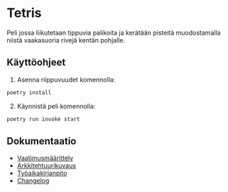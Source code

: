 # Tetris
Peli jossa liikutetaan tippuvia palikoita ja kerätään pisteitä muodostamalla niistä vaakasuoria rivejä kentän pohjalle.

## Käyttöohjeet
1. Asenna riippuvuudet komennolla: 
```bash 
poetry install
```
2. Käynnistä peli komennolla: 
```bash
poetry run invoke start
```

## Dokumentaatio
- [Vaatimusmäärittely](./dokumentaatio/vaatimusmaarittely.md)
- [Arkkitehtuurikuvaus](./dokumentaatio/arkkitehtuuri.md)
- [Työaikakirjanpito](./dokumentaatio/tuntikirjanpito.md)
- [Changelog](./dokumentaatio/changelog.md)
